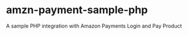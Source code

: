 amzn-payment-sample-php
=======================

A sample PHP integration with Amazon Payments Login and Pay Product
